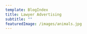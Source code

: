 ```yaml
---
template: BlogIndex
title: Lawyer Advertising
subtitle: ""
featuredImage: /images/animals.jpg
---
```

